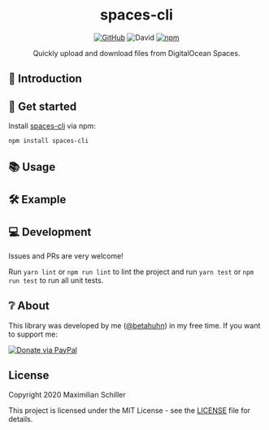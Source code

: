 <div align="center">

# spaces-cli

[![GitHub](https://img.shields.io/github/license/mashape/apistatus.svg)](https://github.com/BetaHuhn/spaces-cli/blob/master/LICENSE) ![David](https://img.shields.io/david/betahuhn/spaces-cli) [![npm](https://img.shields.io/npm/v/spaces-cli)](https://www.npmjs.com/package/spaces-cli)

Quickly upload and download files from DigitalOcean Spaces.

</div>

## 👋 Introduction



## 🚀 Get started

Install [spaces-cli](https://github.com/BetaHuhn/spaces-cli) via npm:
```shell
npm install spaces-cli
```

## 📚 Usage

## 🛠️ Example

## 💻 Development

Issues and PRs are very welcome!

Run `yarn lint` or `npm run lint` to lint the project and run `yarn test` or `npm run test` to run all unit tests.

## ❔ About

This library was developed by me ([@betahuhn](https://github.com/BetaHuhn)) in my free time. If you want to support me:

[![Donate via PayPal](https://img.shields.io/badge/paypal-donate-009cde.svg)](https://www.paypal.com/cgi-bin/webscr?cmd=_s-xclick&hosted_button_id=394RTSBEEEFEE)

## License

Copyright 2020 Maximilian Schiller

This project is licensed under the MIT License - see the [LICENSE](LICENSE) file for details.

